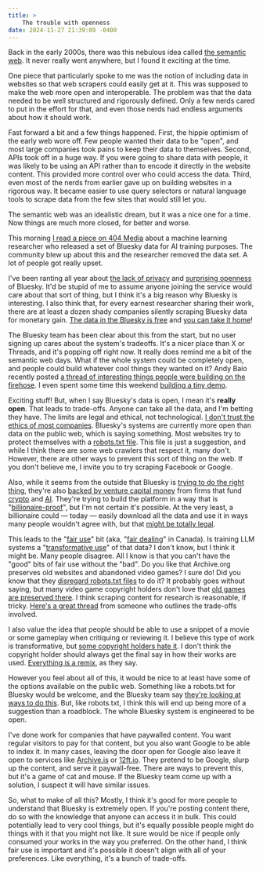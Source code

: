 ```yaml
---
title: >
    The trouble with openness
date: 2024-11-27 21:39:09 -0400
---
```


Back in the early 2000s, there was this nebulous idea called [the semantic web](https://en.wikipedia.org/wiki/Semantic_Web). It never really went anywhere, but I found it exciting at the time.

One piece that particularly spoke to me was the notion of including data in websites so that web scrapers could easily get at it. This was supposed to make the web more open and interoperable. The problem was that the data needed to be well structured and rigorously defined. Only a few nerds cared to put in the effort for that, and even those nerds had endless arguments about how it should work.

Fast forward a bit and a few things happened. First, the hippie optimism of the early web wore off. Few people wanted their data to be "open", and most large companies took pains to keep their data to themselves. Second, APIs took off in a huge way. If you were going to share data with people, it was likely to be using an API rather than to encode it directly in the website content. This provided more control over who could access the data. Third, even most of the nerds from earlier gave up on building websites in a rigorous way. It became easier to use query selectors or natural language tools to scrape data from the few sites that would still let you.

The semantic web was an idealistic dream, but it was a nice one for a time. Now things are much more closed, for better and worse.

This morning [I read a piece on 404 Media](https://www.404media.co/someone-made-a-dataset-of-one-million-bluesky-posts-for-machine-learning-research/) about a machine learning researcher who released a set of Bluesky data for AI training purposes. The community blew up about this and the researcher removed the data set. A lot of people got really upset.

I've been ranting all year about [the lack of privacy](https://anderegg.ca/2024/02/24/bluesky-frustrations-part-2#:~:text=I%20think%20people%20will%20be%20surprised%20by%20how%20little%20privacy%20there%20is%20on%20the%20service) and [surprising openness](https://anderegg.ca/2024/11/15/maybe-bluesky-has-won#:~:text=as%20of%20today.-,Radically%20open,-I%20think%20some) of Bluesky. It'd be stupid of me to assume anyone joining the service would care about that sort of thing, but I think it's a big reason why Bluesky is interesting. I also think that, for every earnest researcher sharing their work, there are at least a dozen shady companies silently scraping Bluesky data for monetary gain. [The data in the Bluesky is free](https://bsky.app/profile/bnewbold.net/post/3kmejoegk432f) and [you can take it home](https://docs.bsky.app/blog/repo-export)!

The Bluesky team has been clear about this from the start, but no user signing up cares about the system's tradeoffs. It's a nicer place than X or Threads, and it's popping off right now. It really does remind me a bit of the semantic web days. What if the whole system could be completely open, and people could build whatever cool things they wanted on it? Andy Baio recently posted [a thread of interesting things people were building on the firehose](https://bsky.app/profile/andy.baio.net/post/3lbcx2rwjuk2z). I even spent some time this weekend [building a tiny demo](https://anderegg.ca/2024/11/25/playing-with-the-bluesky-firehose).

Exciting stuff! But, when I say Bluesky's data is open, I mean it's **really open**. That leads to trade-offs. Anyone can take all the data, and I'm betting they have. The limits are legal and ethical, not technological. [I don't trust the ethics of most companies](https://www.theverge.com/2024/6/28/24188391/microsoft-ai-suleyman-social-contract-freeware). Bluesky's systems are currently more open than data on the public web, which is saying something. Most websites try to protect themselves with a [robots.txt file](https://en.wikipedia.org/wiki/Robots.txt). This file is just a suggestion, and while I think there are some web crawlers that respect it, many don't. However, there are other ways to prevent this sort of thing on the web. If you don't believe me, I invite you to try scraping Facebook or Google.

Also, while it seems from the outside that Bluesky is [trying to do the right thing](https://bsky.social/about/faq#:~:text=What%20is%20the%20corporate%20structure%20of%20Bluesky%3F), they're also [backed by venture capital money](https://bsky.social/about/blog/10-24-2024-series-a) from firms that fund [crypto](https://www.blockchaincapital.com/) and [AI](https://trueventures.com/portfolio). They're trying to build the platform in a way that is "[billionaire-proof](https://www.cnbc.com/2024/11/21/bluesky-ceo-jay-graber-says-x-rival-is-billionaire-proof.html)", but I'm not certain it's possible. At the very least, a billionaire could — today — easily download all the data and use it in ways many people wouldn't agree with, but that [might be totally legal](https://www.arl.org/blog/training-generative-ai-models-on-copyrighted-works-is-fair-use/).

This leads to the "[fair use](https://en.wikipedia.org/wiki/Fair_use)" bit (aka, "[fair dealing](https://en.wikipedia.org/wiki/Fair_dealing_in_Canadian_copyright_law)" in Canada). Is training LLM systems a "[transformative use](https://en.wikipedia.org/wiki/Transformative_use)" of that data? I don't know, but I think it might be. Many people disagree. All I know is that you can't have the "good" bits of fair use without the "bad". Do you like that Archive.org preserves old websites and abandoned video games? I sure do! Did you know that they [disregard robots.txt files](https://blog.archive.org/2017/04/17/robots-txt-meant-for-search-engines-dont-work-well-for-web-archives/) to do it? It probably goes without saying, but many video game copyright holders don't love that [old games are preserved there](https://archive.org/details/softwarelibrary_msdos_games). I think scraping content for research is reasonable, if tricky. [Here's a great thread](https://bsky.app/profile/cfiesler.bsky.social/post/3lbwurkbfcs2w) from someone who outlines the trade-offs involved.

I also value the idea that people should be able to use a snippet of a movie or some gameplay when critiquing or reviewing it. I believe this type of work is transformative, but [some copyright holders hate it](https://www.theverge.com/games/24272743/nintendo-retro-game-corps-russ-crandall-profile-youtube-emulation-dmca-takedown-copyright-strike). I don't think the copyright holder should always get the final say in how their works are used. [Everything is a remix](https://www.youtube.com/@KirbyFerguson/featured), as they say.

However you feel about all of this, it would be nice to at least have some of the options available on the public web. Something like a robots.txt for Bluesky would be welcome, and the Bluesky team say [they're looking at ways to do this](https://bsky.app/profile/bsky.app/post/3lbvgvbvcf22c). But, like robots.txt, I think this will end up being more of a suggestion than a roadblock. The whole Bluesky system is engineered to be open.

I've done work for companies that have paywalled content. You want regular visitors to pay for that content, but you also want Google to be able to index it. In many cases, leaving the door open for Google also leave it open to services like [Archive.is](https://archive.is/) or [12ft.io](https://12ft.io/). They pretend to be Google, slurp up the content, and serve it paywall-free. There are ways to prevent this, but it's a game of cat and mouse. If the Bluesky team come up with a solution, I suspect it will have similar issues.

So, what to make of all this? Mostly, I think it's good for more people to understand that Bluesky is extremely open. If you're posting content there, do so with the knowledge that anyone can access it in bulk. This could potentially lead to very cool things, but it's equally possible people might do things with it that you might not like. It sure would be nice if people only consumed your works in the way you preferred. On the other hand, I think fair use is important and it's possible it doesn't align with all of your preferences. Like everything, it's a bunch of trade-offs.
